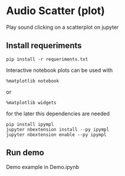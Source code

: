 # Audio Scatter (plot)

Play sound clicking on a scatterplot on jupyter

## Install requeriments

```
pip install -r requeriments.txt
```

Interactive notebook plots can be used with
```
%matplotlib notebook
```
or
```
%matplotlib widgets
```
for the later this dependencies are needed

```
pip install ipympl
jupyter nbextension install --py ipympl
jupyter nbextension enable --py ipympl
```

## Run demo

Demo example in Demo.ipynb

